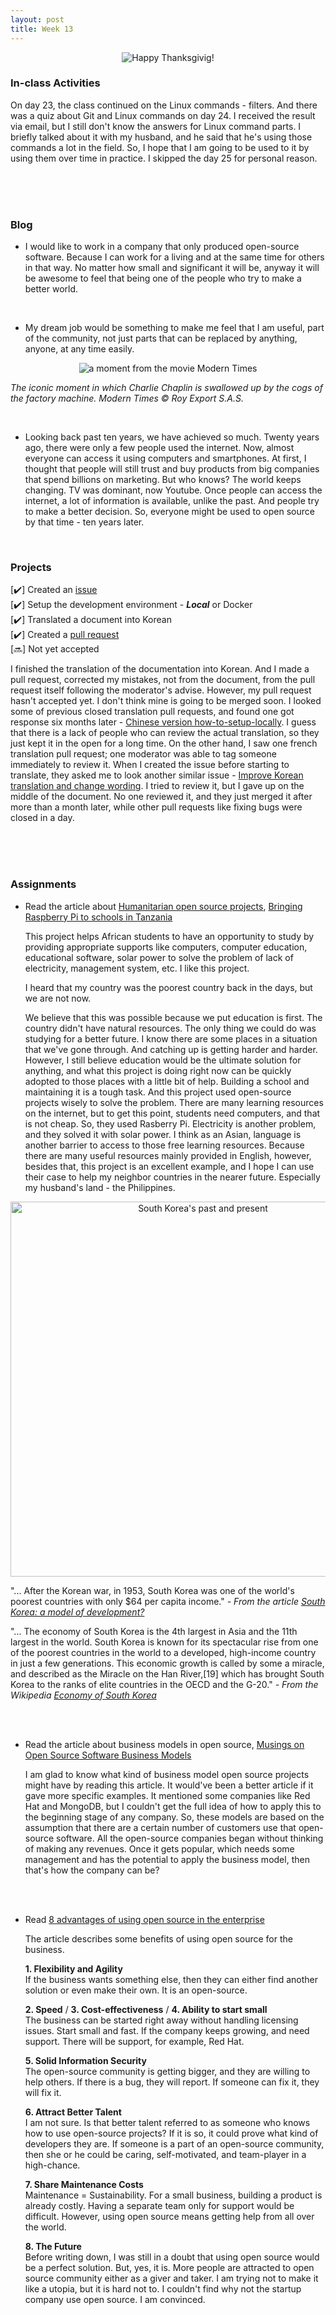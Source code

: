 ```yaml
---
layout: post
title: Week 13
---
```


<p align="center">
  <img src="https://media.giphy.com/media/v2CaxWLFw4a5y/giphy.gif" alt="Happy Thanksgivig!">
</p>

### In-class Activities

On day 23, the class continued on the Linux commands - filters. And there was a quiz about Git and Linux commands on day 24. I received the result via email, but I still don't know the answers for Linux command parts. I briefly talked about it with my husband, and he said that he's using those commands a lot in the field. So, I hope that I am going to be used to it by using them over time in practice. I skipped the day 25 for personal reason. 

<br>
<br>
<br>

### Blog
-  I would like to work in a company that only produced open-source software. Because I can work for a living and at the same time for others in that way. No matter how small and significant it will be, anyway it will be awesome to feel that being one of the people who try to make a better world.

<br>

- My dream job would be something to make me feel that I am useful, part of the community, not just parts that can be replaced by anything, anyone, at any time easily.

<p align="center">
  <img src="https://user-images.githubusercontent.com/30683150/70198607-4cc84c00-16dd-11ea-9c01-0d16610995d0.jpg" alt="a moment from the movie Modern Times">  

  _The iconic moment in which Charlie Chaplin is swallowed up by the cogs of the factory machine. Modern Times © Roy Export S.A.S._
</p>

<br>

- Looking back past ten years, we have achieved so much. Twenty years ago, there were only a few people used the internet. Now, almost everyone can access it using computers and smartphones. At first, I thought that people will still trust and buy products from big companies that spend billions on marketing. But who knows? The world keeps changing. TV was dominant, now Youtube. Once people can access the internet, a lot of information is available, unlike the past. And people try to make a better decision. So, everyone might be used to open source by that time - ten years later.

<br>

### Projects
[✔️] Created an [issue](https://github.com/freeCodeCamp/freeCodeCamp/issues/37637)  
[✔️] Setup the development environment - _**Local**_ or Docker  
[✔️] Translated a document into Korean  
[✔️] Created a [pull request](https://github.com/freeCodeCamp/freeCodeCamp/pull/37832)  
[🔜] Not yet accepted  

I finished the translation of the documentation into Korean. And I made a pull request, corrected my mistakes, not from the document, from the pull request itself following the moderator's advise. However, my pull request hasn't accepted yet. I don't think mine is going to be merged soon. I looked some of previous closed translation pull requests, and found one got response six months later - [Chinese version how-to-setup-locally](https://github.com/freeCodeCamp/freeCodeCamp/pull/35010). I guess that there is a lack of people who can review the actual translation, so they just kept it in the open for a long time.
On the other hand, I saw one french translation pull request; one moderator was able to tag someone immediately to review it. When I created the issue before starting to translate, they asked me to look another similar issue - [Improve Korean translation and change wording](https://github.com/freeCodeCamp/freeCodeCamp/pull/36973). I tried to review it, but I gave up on the middle of the document. No one reviewed it, and they just merged it after more than a month later, while other pull requests like fixing bugs were closed in a day.

<br>
<br>
<br>

### Assignments
- Read the article about [Humanitarian open source projects](https://opensource.com/tags/humanitarian), [Bringing Raspberry Pi to schools in Tanzania](https://opensource.com/education/16/6/interview-janice-lathen-powering-potential)  
  
  This project helps African students to have an opportunity to study by providing appropriate supports like computers, computer education, educational software, solar power to solve the problem of lack of electricity, management system, etc. I like this project.
    
  I heard that my country was the poorest country back in the days, but we are not now.

  We believe that this was possible because we put education is first. The country didn't have natural resources. The only thing we could do was studying for a better future. I know there are some places in a situation that we've gone through. And catching up is getting harder and harder. However, I still believe education would be the ultimate solution for anything, and what this project is doing right now can be quickly adopted to those places with a little bit of help. Building a school and maintaining it is a tough task. And this project used open-source projects wisely to solve the problem. There are many learning resources on the internet, but to get this point, students need computers, and that is not cheap. So, they used Rasberry Pi. Electricity is another problem, and they solved it with solar power. I think as an Asian, language is another barrier to access to those free learning resources. Because there are many useful resources mainly provided in English, however, besides that, this project is an excellent example, and I hope I can use their case to help my neighbor countries in the nearer future. Especially my husband's land - the Philippines. 

<p align="center">
  <img src="https://user-images.githubusercontent.com/30683150/70202265-2c04f400-16e7-11ea-8e13-c153e72f8607.jpg" alt="South Korea's past and present" with="200" height="600">
</p>

"... After the Korean war, in 1953, South Korea was one of the world's poorest countries with only $64 per capita income." _- From the article [South Korea: a model of development?](https://www.theguardian.com/global-development/poverty-matters/2011/nov/28/south-korea-development-model)_

"... The economy of South Korea is the 4th largest in Asia and the 11th largest in the world. South Korea is known for its spectacular rise from one of the poorest countries in the world to a developed, high-income country in just a few generations. This economic growth is called by some a miracle, and described as the Miracle on the Han River,[19] which has brought South Korea to the ranks of elite countries in the OECD and the G-20." _- From the Wikipedia [Economy of South Korea](https://en.wikipedia.org/wiki/Economy_of_South_Korea)_ 

<br>
<br>

- Read the article about business models in open source, [Musings on Open Source Software Business Models](https://spot.livejournal.com/327801.html)  

  I am glad to know what kind of business model open source projects might have by reading this article. It would've been a better article if it gave more specific examples. It mentioned some companies like Red Hat and MongoDB, but I couldn't get the full idea of how to apply this to the beginning stage of any company. So, these models are based on the assumption that there are a certain number of customers use that open-source software. All the open-source companies began without thinking of making any revenues. Once it gets popular, which needs some management and has the potential to apply the business model, then that's how the company can be?

<br>
<br>

- Read [8 advantages of using open source in the enterprise](https://enterprisersproject.com/article/2015/1/top-advantages-open-source-offers-over-proprietary-solutions)  

  The article describes some benefits of using open source for the business. 
  
  **1. Flexibility and Agility**  
   If the business wants something else, then they can either find another solution or even make their own. It is an open-source. 
   
  **2. Speed** / **3. Cost-effectiveness** / **4. Ability to start small**  
   The business can be started right away without handling licensing issues. Start small and fast. If the company keeps growing, and need support. There will be support, for example, Red Hat.
   
  **5. Solid Information Security**  
  The open-source community is getting bigger, and they are willing to help others. If there is a bug, they will report. If someone can fix it, they will fix it.
  
  **6. Attract Better Talent**  
  I am not sure. Is that better talent referred to as someone who knows how to use open-source projects? If it is so, it could prove what kind of developers they are. If someone is a part of an open-source community, then she or he could be caring, self-motivated, and team-player in a high-chance.
  
  **7. Share Maintenance Costs**  
  Maintenance = Sustainability. For a small business, building a product is already costly. Having a separate team only for support would be difficult. However, using open source means getting help from all over the world.
  
  **8. The Future**  
  Before writing down, I was still in a doubt that using open source would be a perfect solution. But, yes, it is. More people are attracted to open source community either as a giver and taker. I am trying not to make it like a utopia, but it is hard not to. I couldn't find why not the startup company use open source. I am convinced.  
